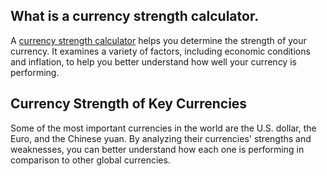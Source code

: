 ## What is a currency strength calculator.
A [currency strength calculator](https://fxstrengthmeter.com/) helps you determine the strength of your currency. It examines a variety of factors, including economic conditions and inflation, to help you better understand how well your currency is performing.
## Currency Strength of Key Currencies
Some of the most important currencies in the world are the U.S. dollar, the Euro, and the Chinese yuan. By analyzing their currencies' strengths and weaknesses, you can better understand how each one is performing in comparison to other global currencies.

